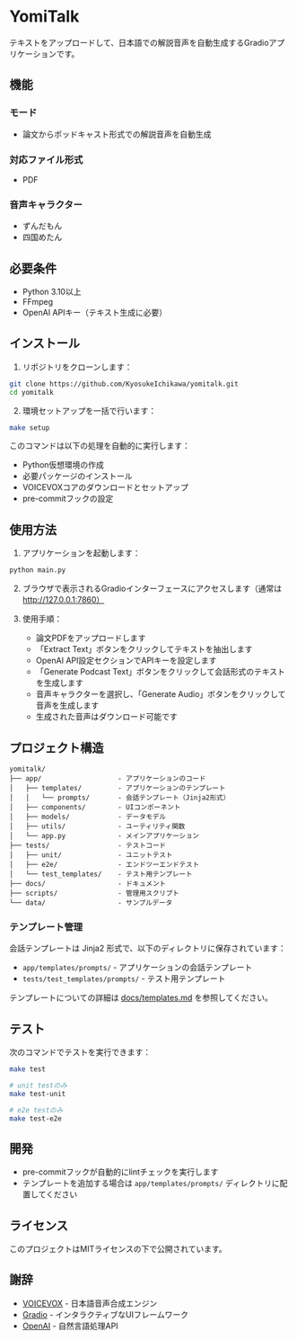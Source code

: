 # YomiTalk

テキストをアップロードして、日本語での解説音声を自動生成するGradioアプリケーションです。

## 機能

### モード

- 論文からポッドキャスト形式での解説音声を自動生成

### 対応ファイル形式

- PDF

### 音声キャラクター

- ずんだもん
- 四国めたん

## 必要条件

- Python 3.10以上
- FFmpeg
- OpenAI APIキー（テキスト生成に必要）

## インストール

1. リポジトリをクローンします：

```bash
git clone https://github.com/KyosukeIchikawa/yomitalk.git
cd yomitalk
```

2. 環境セットアップを一括で行います：

```bash
make setup
```

このコマンドは以下の処理を自動的に実行します：
- Python仮想環境の作成
- 必要パッケージのインストール
- VOICEVOXコアのダウンロードとセットアップ
- pre-commitフックの設定

## 使用方法

1. アプリケーションを起動します：

```bash
python main.py
```

2. ブラウザで表示されるGradioインターフェースにアクセスします（通常は http://127.0.0.1:7860）

3. 使用手順：
   - 論文PDFをアップロードします
   - 「Extract Text」ボタンをクリックしてテキストを抽出します
   - OpenAI API設定セクションでAPIキーを設定します
   - 「Generate Podcast Text」ボタンをクリックして会話形式のテキストを生成します
   - 音声キャラクターを選択し、「Generate Audio」ボタンをクリックして音声を生成します
   - 生成された音声はダウンロード可能です

## プロジェクト構造

```
yomitalk/
├── app/                   - アプリケーションのコード
│   ├── templates/         - アプリケーションのテンプレート
│   │   └── prompts/       - 会話テンプレート（Jinja2形式）
│   ├── components/        - UIコンポーネント
│   ├── models/            - データモデル
│   ├── utils/             - ユーティリティ関数
│   └── app.py             - メインアプリケーション
├── tests/                 - テストコード
│   ├── unit/              - ユニットテスト
│   ├── e2e/               - エンドツーエンドテスト
│   └── test_templates/    - テスト用テンプレート
├── docs/                  - ドキュメント
├── scripts/               - 管理用スクリプト
└── data/                  - サンプルデータ
```

### テンプレート管理

会話テンプレートは Jinja2 形式で、以下のディレクトリに保存されています：

- `app/templates/prompts/` - アプリケーションの会話テンプレート
- `tests/test_templates/prompts/` - テスト用テンプレート

テンプレートについての詳細は [docs/templates.md](docs/templates.md) を参照してください。

## テスト

次のコマンドでテストを実行できます：

```bash
make test

# unit testのみ
make test-unit

# e2e testのみ
make test-e2e
```

## 開発

- pre-commitフックが自動的にlintチェックを実行します
- テンプレートを追加する場合は `app/templates/prompts/` ディレクトリに配置してください

## ライセンス

このプロジェクトはMITライセンスの下で公開されています。

## 謝辞

- [VOICEVOX](https://voicevox.hiroshiba.jp/) - 日本語音声合成エンジン
- [Gradio](https://gradio.app/) - インタラクティブなUIフレームワーク
- [OpenAI](https://openai.com/) - 自然言語処理API
